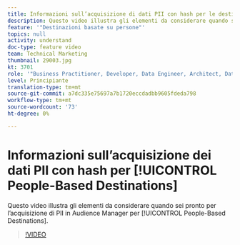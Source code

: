 ```yaml
---
title: Informazioni sull’acquisizione di dati PII con hash per le destinazioni basate su persone
description: Questo video illustra gli elementi da considerare quando sei pronto per l’acquisizione di PII in Audience Manager per le destinazioni basate su persone.
feature: '"Destinazioni basate su persone"'
topics: null
activity: understand
doc-type: feature video
team: Technical Marketing
thumbnail: 29003.jpg
kt: 3701
role: '"Business Practitioner, Developer, Data Engineer, Architect, Data Architect, Administrator, Leader"'
level: Principiante
translation-type: tm+mt
source-git-commit: a7dc335e75697a7b1720eccdadbb9605fdeda798
workflow-type: tm+mt
source-wordcount: '73'
ht-degree: 0%

---
```



# Informazioni sull’acquisizione dei dati PII con hash per [!UICONTROL People-Based Destinations]

Questo video illustra gli elementi da considerare quando sei pronto per l’acquisizione di PII in Audience Manager per [!UICONTROL People-Based Destinations].

>[!VIDEO](https://video.tv.adobe.com/v/29003/?quality=12)
